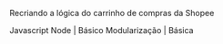 Recriando a lógica do carrinho de compras da Shopee

Javascript 
Node | Básico
Modularização | Básica


